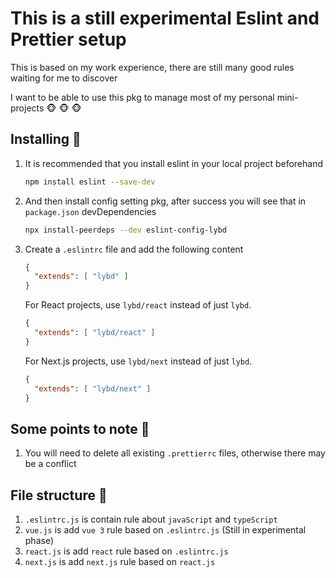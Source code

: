 # This is a still experimental Eslint and Prettier setup
This is based on my work experience, there are still many good rules waiting for me to discover

I want to be able to use this pkg to manage most of my personal mini-projects 🐵 🐵 🐵

## Installing 🚀
1. It is recommended that you install eslint in your local project beforehand

    ```bash
    npm install eslint --save-dev
    ```

2. And then install config setting pkg, after success you will see that in ```package.json``` devDependencies

    ```bash
    npx install-peerdeps --dev eslint-config-lybd
    ```

3. Create a ```.eslintrc``` file and add the following content

    ```json
    {
      "extends": [ "lybd" ]
    }
    ```

    For React projects, use ```lybd/react``` instead of just ```lybd```.

    ```json
    {
      "extends": [ "lybd/react" ]
    }
    ```

    For Next.js projects, use ```lybd/next``` instead of just ```lybd```.

    ```json
    {
      "extends": [ "lybd/next" ]
    }
    ```

## Some points to note 🌛
1. You will need to delete all existing ```.prettierrc``` files, otherwise there may be a conflict

## File structure 🌝
1. ```.eslintrc.js``` is contain rule about ```javaScript``` and ```typeScript```
2. ```vue.js``` is add ```vue 3``` rule based on ```.eslintrc.js``` (Still in experimental phase)
3. ```react.js``` is add ```react``` rule based on ```.eslintrc.js```
4. ```next.js``` is add ```next.js``` rule based on ```react.js```
